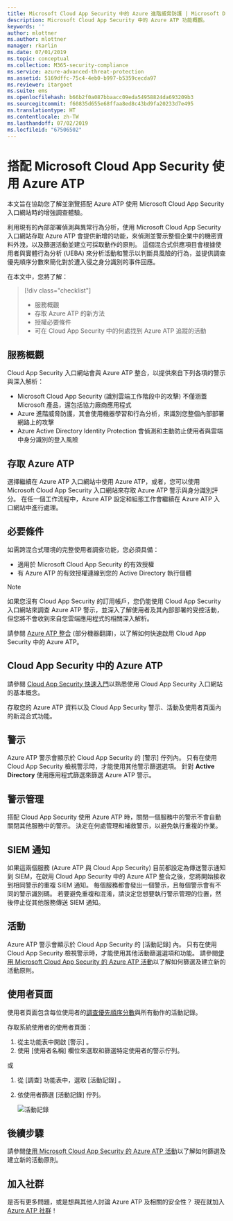 ```yaml
---
title: Microsoft Cloud App Security 中的 Azure 進階威脅防護 | Microsoft Docs
description: Microsoft Cloud App Security 中的 Azure ATP 功能概觀。
keywords: ''
author: mlottner
ms.author: mlottner
manager: rkarlin
ms.date: 07/01/2019
ms.topic: conceptual
ms.collection: M365-security-compliance
ms.service: azure-advanced-threat-protection
ms.assetid: 5169dffc-75c4-4eb0-b997-b5359cecda97
ms.reviewer: itargoet
ms.suite: ems
ms.openlocfilehash: b66b2f0a087bbaacc09eda54958824da693209b3
ms.sourcegitcommit: f60835d655e68ffaa8ed8c43bd9fa20233d7e495
ms.translationtype: HT
ms.contentlocale: zh-TW
ms.lasthandoff: 07/02/2019
ms.locfileid: "67506502"
---
```

# <a name="using-azure-atp-with-microsoft-cloud-app-security"></a>搭配 Microsoft Cloud App Security 使用 Azure ATP 


本文旨在協助您了解並瀏覽搭配 Azure ATP 使用 Microsoft Cloud App Security 入口網站時的增強調查體驗。 

利用現有的內部部署偵測與異常行為分析，使用 Microsoft Cloud App Security 入口網站存取 Azure ATP 會提供新增的功能，來偵測並警示整個企業中的機密資料外洩，以及篩選活動並建立可採取動作的原則。 這個混合式供應項目會根據使用者與實體行為分析 (UEBA) 來分析活動和警示以判斷具風險的行為，並提供調查優先順序分數來簡化對於遭入侵之身分識別的事件回應。 

在本文中，您將了解：

> [!div class="checklist"]
> * 服務概觀
> * 存取 Azure ATP 的新方法
> * 授權必要條件
> * 可在 Cloud App Security 中的何處找到 Azure ATP 追蹤的活動

## <a name="service-overview"></a>服務概觀

Cloud App Security 入口網站會與 Azure ATP 整合，以提供來自下列各項的警示與深入解析：
- Microsoft Cloud App Security (識別雲端工作階段中的攻擊) 不僅涵蓋 Microsoft 產品，還包括協力廠商應用程式
- Azure 進階威脅防護，其會使用機器學習和行為分析，來識別您整個內部部署網路上的攻擊
- Azure Active Directory Identity Protection 會偵測和主動防止使用者與雲端中身分識別的登入風險

## <a name="access-azure-atp"></a>存取 Azure ATP

選擇繼續在 Azure ATP 入口網站中使用 Azure ATP，或者，您可以使用 Microsoft Cloud App Security 入口網站來存取 Azure ATP 警示與身分識別評分。 在任一個工作流程中，Azure ATP 設定和組態工作會繼續在 Azure ATP 入口網站中進行處理。 

 

## <a name="prerequisites"></a>必要條件

如需跨混合式環境的完整使用者調查功能，您必須具備：
- 適用於 Microsoft Cloud App Security 的有效授權
- 有 Azure ATP 的有效授權連線到您的 Active Directory 執行個體
 
>[!NOTE]
>如果您沒有 Cloud App Security 的訂用帳戶，您仍能使用 Cloud App Security 入口網站來調查 Azure ATP 警示，並深入了解使用者及其內部部署的受控活動，但您將不會收到來自您雲端應用程式的相關深入解析。

請參閱 [Azure ATP 整合](https://docs.microsoft.com/cloud-app-security/aatp-integration) \(部分機器翻譯\)，以了解如何快速啟用 Cloud App Security 中的 Azure ATP。  
 
## <a name="azure-atp-in-cloud-app-security"></a>Cloud App Security 中的 Azure ATP 

請參閱 [Cloud App Security 快速入門](https://docs.microsoft.com/cloud-app-security/getting-started-with-cloud-app-security)以熟悉使用 Cloud App Security 入口網站的基本概念。 

存取您的 Azure ATP 資料以及 Cloud App Security 警示、活動及使用者頁面內的新混合式功能。 

## <a name="alerts"></a>警示

Azure ATP 警示會顯示於 Cloud App Security 的 [警示]  佇列內。 只有在使用 Cloud App Security 檢視警示時，才能使用其他警示篩選選項。 針對 **Active Directory** 使用應用程式篩選來篩選 Azure ATP 警示。 

## <a name="alert-management"></a>警示管理
搭配 Cloud App Security 使用 Azure ATP 時，關閉一個服務中的警示不會自動關閉其他服務中的警示。 決定在何處管理和補救警示，以避免執行重複的作業。 

## <a name="siem-notification"></a>SIEM 通知

如果這兩個服務 (Azure ATP 與 Cloud App Security) 目前都設定為傳送警示通知到 SIEM，在啟用 Cloud App Security 中的 Azure ATP 整合之後，您將開始接收到相同警示的重複 SIEM 通知。 每個服務都會發出一個警示，且每個警示會有不同的警示識別碼。 若要避免重複和混淆，請決定您想要執行警示管理的位置，然後停止從其他服務傳送 SIEM 通知。  

## <a name="activities"></a>活動

Azure ATP 警示會顯示於 Cloud App Security 的 [活動記錄]  內。 只有在使用 Cloud App Security 檢視警示時，才能使用其他活動篩選選項和功能。 請參閱[使用 Microsoft Cloud App Security 的 Azure ATP 活動](https://docs.microsoft.com/azure-advanced-threat-protection/atp-activities-filtering-mcas)以了解如何篩選及建立新的活動原則。  

## <a name="user-pages"></a>使用者頁面 

使用者頁面包含每位使用者的[調查優先順序分數](https://docs.microsoft.com/cloud-app-security/tutorial-ueba)與所有動作的活動記錄。 

存取系統使用者的使用者頁面：
1. 從主功能表中開啟 [警示]  。
1. 使用 [使用者名稱]  欄位來選取和篩選特定使用者的警示佇列。

 或

1. 從 [調查]  功能表中，選取 [活動記錄]  。 
1. 依使用者篩選 [活動記錄] 佇列。 

    ![活動記錄](media/atp-mcas-activity-filter.png)

## <a name="next-steps"></a>後續步驟

請參閱[使用 Microsoft Cloud App Security 的 Azure ATP 活動](https://docs.microsoft.com/azure-advanced-threat-protection/atp-activities-filtering-mcas)以了解如何篩選及建立新的活動原則。 
  
## <a name="join-the-community"></a>加入社群

是否有更多問題，或是想與其他人討論 Azure ATP 及相關的安全性？ 現在就加入 [Azure ATP 社群](https://techcommunity.microsoft.com/t5/Azure-Advanced-Threat-Protection/bd-p/AzureAdvancedThreatProtection)！




